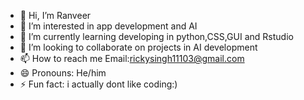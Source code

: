- 👋 Hi, I’m Ranveer
- 👀 I’m interested in app development and AI
- 🌱 I’m currently learning developing in python,CSS,GUI and Rstudio
- 💞️ I’m looking to collaborate on projects in AI development
- 📫 How to reach me Email:rickysingh11103@gmail.com
- 😄 Pronouns: He/him
- ⚡ Fun fact: i actually dont like coding:)

<!---
Ranveersingh1113/Ranveersingh1113 is a ✨ special ✨ repository because its `README.md` (this file) appears on your GitHub profile.
You can click the Preview link to take a look at your changes.
--->
